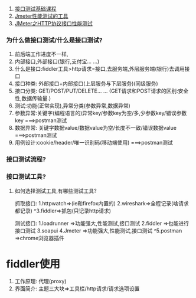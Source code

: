 1. [接口测试基础课程](http://www.imooc.com/learn/738)
2. [Jmeter性能测试的工具](http://www.imooc.com/learn/278)
3. [JMeter之HTTP协议接口性能测试](http://www.imooc.com/learn/791)

### 为什么做接口测试/什么是接口测试?
1. 前后端工作进度不一样,
2. 内部接口,外部接口(银行,支付宝... ...)
3. 什么是接口:fiddler工具>http请求=接口,去服务端,外层服务端(银行)去调用接口
4. 接口种类: 外部接口+内部接口(上层服务与下层服务)(同级服务)
5. 接口分类: GET/POST/PUT/DELETE... ...  (GET请求和POST请求的区别:安全性,数据传输量.)
6. 测试:功能(正常实现),异常分类(参数异常,数据异常)
7. 参数异常:关键字(编程语言的)异常key/参数key为空/多,少参数key/错误参数key   ===>postman测试
8. 数据异常: 关键字数据value/数据value为空/长度不一致/错误数据value     ===>postman测试
9. 用例设计:cookie/header/唯一识别码(移动端使用)   ===>postman测试



### 接口测试流程?



### 接口测试工具?
1. 如何选择测试工具,有哪些测试工具?


      抓取接口:
      1.httpwatch=>(ie和firefox内置的)
      2.wireshark=>全程记录(啥请求都记录)
      ^3.fiddler=>抓包(只记录http请求)

      测试接口:
      1.loadrunner =>功能强大,性能测试,接口测试
      2.fiddler =>也能进行接口测试
      3.soapui
      4.Jmeter  =>功能强大,性能测试,接口测试
      ^5.postman  =>chrome浏览器插件






# fiddler使用
1. 工作原理: 代理(proxy)
2. 界面简介: 主题三大块=>工具栏/http请求/请求选项设置
